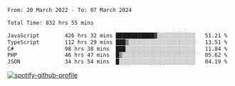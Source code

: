<!--START_SECTION:waka-->

```txt
From: 20 March 2022 - To: 07 March 2024

Total Time: 832 hrs 55 mins

JavaScript        426 hrs 32 mins ████████████▓░░░░░░░░░░░░   51.21 %
TypeScript        112 hrs 29 mins ███▒░░░░░░░░░░░░░░░░░░░░░   13.51 %
C#                98 hrs 38 mins  ███░░░░░░░░░░░░░░░░░░░░░░   11.84 %
PHP               46 hrs 47 mins  █▒░░░░░░░░░░░░░░░░░░░░░░░   05.62 %
JSON              34 hrs 54 mins  █░░░░░░░░░░░░░░░░░░░░░░░░   04.19 %
```

<!--END_SECTION:waka-->
[![spotify-github-profile](https://spotify-github-profile.vercel.app/api/view?uid=c00zprrvy9xiloa9qnco3hmng&cover_image=true&theme=novatorem&show_offline=false&background_color=121212&bar_color=53b14f&bar_color_cover=false)](https://spotify-github-profile.vercel.app/api/view?uid=c00zprrvy9xiloa9qnco3hmng&redirect=true)



